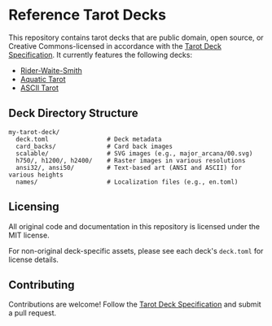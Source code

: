 # Reference Tarot Decks

This repository contains tarot decks that are public domain, open source, or Creative Commons-licensed in accordance with the [Tarot Deck Specification](https://github.com/arcanaland/specifications). It currently features the following decks:

- [Rider-Waite-Smith](https://en.wikipedia.org/wiki/Rider%E2%80%93Waite_Tarot)
- [Aquatic Tarot](http://www.aquatictarot.net/deck/tarot.html)
- [ASCII Tarot](https://github.com/lawreka/ascii-tarot)

## Deck Directory Structure

```
my-tarot-deck/
  deck.toml                # Deck metadata
  card_backs/              # Card back images
  scalable/                # SVG images (e.g., major_arcana/00.svg)
  h750/, h1200/, h2400/    # Raster images in various resolutions
  ansi32/, ansi50/         # Text-based art (ANSI and ASCII) for various heights
  names/                   # Localization files (e.g., en.toml)
```

## Licensing

All original code and documentation in this repository is licensed under the MIT license.

For non-original deck-specific assets, please see each deck's `deck.toml` for license details.

## Contributing

Contributions are welcome! Follow the [Tarot Deck Specification](https://github.com/arcanaland/specifications) and submit a pull request. 
